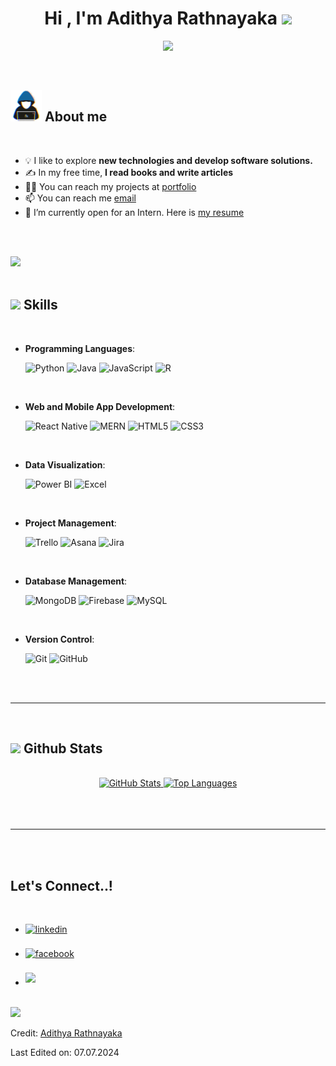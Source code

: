 
<h1 align="center"><b>Hi , I'm Adithya Rathnayaka </b><img src="https://media.giphy.com/media/hvRJCLFzcasrR4ia7z/giphy.gif" width="35"></h1>
<!--  -->
<p align="center">
  <a href="https://github.com/DenverCoder1/readme-typing-svg"><img src="https://readme-typing-svg.herokuapp.com?font=Time+New+Roman&color=cyan&size=25&center=true&vCenter=true&width=600&height=100&lines=Hello+everyone!&hearts;++;Aspiring+Business+Analyst+and+Project+Manager,;Aspiring+Software+Engineer,;Love+to+learn+new+stuffs.."></a>
</p>

<br>

## <picture><img src = "https://github.com/0xAbdulKhalid/0xAbdulKhalid/raw/main/assets/mdImages/about_me.gif" width = 50px></picture> **About me**



<br>

- 💡 I like to explore **new technologies and develop software solutions.**
- ✍️ In my free time, **I read books and write articles**
- 👨‍💻 You can reach my projects at [portfolio](https://adithyarathnayaka.netlify.app/)
- 📫 You can reach me [email](adithyakarathnayaka@gmail.com)
- 📄 I’m currently open for an Intern. Here is [my resume](https://1drv.ms/b/s!Ajn-7vIfzySghjrsWAdTSHjmaYSW?e=MflZCz)

<br><br>

<img src="https://user-images.githubusercontent.com/73097560/115834477-dbab4500-a447-11eb-908a-139a6edaec5c.gif"><br><br>

## <img src="https://media2.giphy.com/media/QssGEmpkyEOhBCb7e1/giphy.gif?cid=ecf05e47a0n3gi1bfqntqmob8g9aid1oyj2wr3ds3mg700bl&rid=giphy.gif" width ="25"><b> Skills</b>
<br>
<p align="center">

- **Programming Languages**:
    
  ![Python](https://img.shields.io/badge/Python%20-%2314354C.svg?style=for-the-badge&logo=python&logoColor=white)
  ![Java](https://img.shields.io/badge/Java-%23ED8B00.svg?style=for-the-badge&logo=java&logoColor=white)
  ![JavaScript](https://img.shields.io/badge/JavaScript-%23F7DF1E.svg?style=for-the-badge&logo=javascript&logoColor=black)
  ![R](https://img.shields.io/badge/R%20-%23276DC3.svg?style=for-the-badge&logo=r&logoColor=white)
<br>   
    
- **Web and Mobile App Development**:

   ![React Native](https://img.shields.io/badge/React%20Native-%2361DAFB.svg?style=for-the-badge&logo=react&logoColor=black)
   ![MERN](https://img.shields.io/badge/MERN%20-%23323330.svg?style=for-the-badge&logo=mongodb&logoColor=green&logo=express&logoColor=blue&logo=react&logoColor=cyan&logo=node.js&logoColor=green)
   ![HTML5](https://img.shields.io/badge/HTML5%20-%23E34F26.svg?style=for-the-badge&logo=html5&logoColor=white)
   ![CSS3](https://img.shields.io/badge/CSS%20-%231572B6.svg?style=for-the-badge&logo=css3&logoColor=white)

<br>

- **Data Visualization**:

   ![Power BI](https://img.shields.io/badge/Power%20BI-F2C811?style=for-the-badge&logo=powerbi&logoColor=black)
   ![Excel](https://img.shields.io/badge/Excel%20-%23217346.svg?style=for-the-badge&logo=microsoftexcel&logoColor=white)
    
<br>

- **Project Management**:

   ![Trello](https://img.shields.io/badge/Trello-%23026AA7.svg?style=for-the-badge&logo=trello&logoColor=white)
   ![Asana](https://img.shields.io/badge/Asana-%23E4A8FF.svg?style=for-the-badge&logo=asana&logoColor=white)
   ![Jira](https://img.shields.io/badge/Jira-%230052CC.svg?style=for-the-badge&logo=jira&logoColor=white)
    
<br>

- **Database Management**:

   ![MongoDB](https://img.shields.io/badge/MongoDB-%2347A248.svg?style=for-the-badge&logo=mongodb&logoColor=white)
   ![Firebase](https://img.shields.io/badge/Firebase-%23FFCA28.svg?style=for-the-badge&logo=firebase&logoColor=black)
   ![MySQL](https://img.shields.io/badge/MySQL-%2300f.svg?style=for-the-badge&logo=mysql&logoColor=white)

<br>

- **Version Control**:

   ![Git](https://img.shields.io/badge/git-%23F05033.svg?style=for-the-badge&logo=git&logoColor=white)
   ![GitHub](https://img.shields.io/badge/github-%23121011.svg?style=for-the-badge&logo=github&logoColor=white)

</p>

<br>
<br>

-----

<br>


## <img src="https://media.giphy.com/media/iY8CRBdQXODJSCERIr/giphy.gif" width="35"><b> Github Stats </b>
<br>

<div align="center">
<a href="https://github.com/AdithyaRathnayaka/">
  <img src="https://github-readme-stats.vercel.app/api?username=AdithyaRathnayaka&include_all_commits=true&count_private=true&show_icons=true&line_height=20&title_color=7A7ADB&icon_color=2234AE&text_color=D3D3D3&bg_color=0,000000,130F40" width="450" alt="GitHub Stats"/>
  <img src="https://github-readme-stats.vercel.app/api/top-langs?username=AdithyaRathnayaka&show_icons=true&locale=en&layout=compact&line_height=20&title_color=7A7ADB&icon_color=2234AE&text_color=D3D3D3&bg_color=0,000000,130F40&hide=php" width="375" alt="Top Languages"/>
</a>

</div>

<br>
<br>
<br>

-----

<br>
<br>

## <b> Let's Connect..!</b>
<br>
<div align='left'>
<ul>
<li>
<a href="https://https://www.linkedin.com/in/adithyarathnayaka/" target="_blank">
<img src="https://img.shields.io/badge/linkedin-%2300acee.svg?color=405DE6&style=for-the-badge&logo=linkedin&logoColor=white" alt=linkedin style="margin-bottom: 5px;"/>
</a>
</li>

<br>

<li>
<a href="https://https://www.facebook.com/profile.php?id=100073534863746" target="_blank">
  <img src="https://img.shields.io/badge/facebook-%231877F2.svg?style=for-the-badge&logo=facebook&logoColor=white" alt="facebook" style="margin-bottom: 5px;"/>
</a>

</li>

<br>

<li>
<a href="mailto:adithyakarathnayaka@gmail.com" target="_blank">
<img src="https://img.shields.io/badge/gmail  -%23EA4335.svg?style=for-the-badge&logo=gmail&logoColor=white" t=mail style="margin-bottom: 5px;" />
</a>
</li>
</ul>
</div>

<br>
<img src="https://user-images.githubusercontent.com/73097560/115834477-dbab4500-a447-11eb-908a-139a6edaec5c.gif">
<br>

Credit: [Adithya Rathnayaka](https://github.com/AdithyaRathnayka)

Last Edited on: 07.07.2024


<br>

